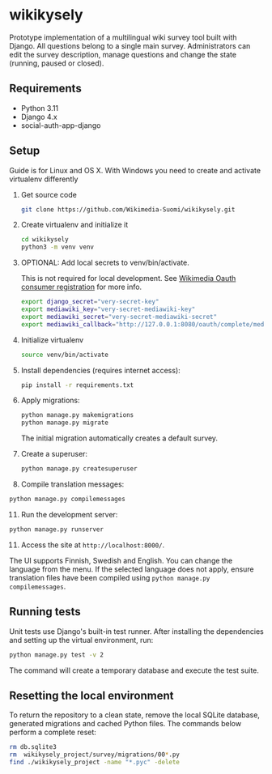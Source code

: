 # wikikysely

Prototype implementation of a multilingual wiki survey tool built with Django.
All questions belong to a single main survey. Administrators can edit the survey
description, manage questions and change the state (running, paused or closed).

## Requirements
- Python 3.11
- Django 4.x
- social-auth-app-django

## Setup
Guide is for Linux and OS X. With Windows you need to create and activate virtualenv differently

1. Get source code
   ```bash
   git clone https://github.com/Wikimedia-Suomi/wikikysely.git
   ```
2. Create virtualenv and initialize it
   ```bash
   cd wikikysely
   python3 -m venv venv
   ```
3. OPTIONAL: Add local secrets to venv/bin/activate.
  
   This is not required for local development. See [Wikimedia Oauth consumer registration](https://wikitech.wikimedia.org/wiki/Help:Toolforge/My_first_Django_OAuth_tool#Oauth_consumer_registration_(Wikimedia)) for more info. 
   ```bash
   export django_secret="very-secret-key"
   export mediawiki_key="very-secret-mediawiki-key"
   export mediawiki_secret="very-secret-mediawiki-secret"
   export mediawiki_callback="http://127.0.0.1:8080/oauth/complete/mediawiki/"
   ```
6. Initialize virtualenv 
   ```bash
   source venv/bin/activate
   ```
7. Install dependencies (requires internet access):
   ```bash
   pip install -r requirements.txt
   ```
8. Apply migrations:
   ```bash
   python manage.py makemigrations
   python manage.py migrate
   ```
   The initial migration automatically creates a default survey.
9. Create a superuser:
   ```bash
   python manage.py createsuperuser
   ```
10. Compile translation messages:
   ```bash
   python manage.py compilemessages
   ```
11. Run the development server:
   ```bash
   python manage.py runserver
   ```
11. Access the site at `http://localhost:8000/`.

The UI supports Finnish, Swedish and English. You can change the language from the menu.
If the selected language does not apply, ensure translation files have been compiled using `python manage.py compilemessages`.

## Running tests

Unit tests use Django's built-in test runner. After installing the dependencies
and setting up the virtual environment, run:

```bash
python manage.py test -v 2
```

The command will create a temporary database and execute the test suite.

## Resetting the local environment

To return the repository to a clean state, remove the local SQLite database,
generated migrations and cached Python files. The commands below perform a
complete reset:

   ```bash
   rm db.sqlite3
   rm  wikikysely_project/survey/migrations/00*.py
   find ./wikikysely_project -name "*.pyc" -delete 
   ```



